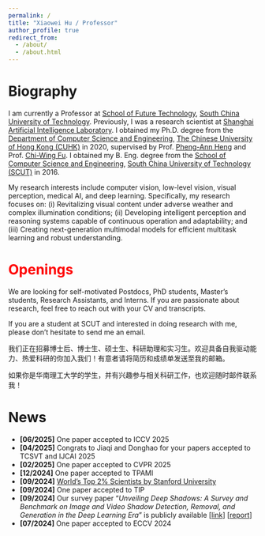 ```yaml
---
permalink: /
title: "Xiaowei Hu / Professor"
author_profile: true
redirect_from: 
  - /about/
  - /about.html
---
```


# Biography

I am currently a Professor at [School of Future Technology](https://www2.scut.edu.cn/ft/), [South China University of Technology](http://www.scut.edu.cn/new/). Previously, I was a research scientist at [Shanghai Artificial Intelligence Laboratory](http://www.shlab.org.cn/). I obtained my Ph.D. degree from the [Department of Computer Science and Engineering](http://www.cse.cuhk.edu.hk/), [The Chinese University of Hong Kong (CUHK)](http://www.cuhk.edu.hk/) in 2020, supervised by Prof. [Pheng-Ann Heng](http://www.cse.cuhk.edu.hk/~pheng) and Prof. [Chi-Wing Fu](https://www.cse.cuhk.edu.hk/~cwfu/). I obtained my B. Eng. degree from the [School of Computer Science and Engineering](http://www.scut.edu.cn/cs/), [South China University of Technology (SCUT)](http://www.scut.edu.cn/new/) in 2016.

My research interests include computer vision, low-level vision, visual perception, medical AI, and deep learning. Specifically, my research focuses on: (i) Revitalizing visual content under adverse weather and complex illumination conditions; (ii) Developing intelligent perception and reasoning systems capable of continuous operation and adaptability; and (iii) Creating next-generation multimodal models for efficient multitask learning and robust understanding.

# <span style="color:red;">Openings</span>

We are looking for self-motivated Postdocs, PhD students, Master’s students, Research Assistants, and Interns. If you are passionate about research, feel free to reach out with your CV and transcripts.

If you are a student at SCUT and interested in doing research with me, please don’t hesitate to send me an email.

我们正在招募博士后、博士生、硕士生、科研助理和实习生。欢迎具备自我驱动能力、热爱科研的你加入我们！有意者请将简历和成绩单发送至我的邮箱。

如果你是华南理工大学的学生，并有兴趣参与相关科研工作，也欢迎随时邮件联系我！

# News

- **[06/2025]** One paper accepted to ICCV 2025  
- **[04/2025]** Congrats to Jiaqi and Donghao for your papers accepted to TCSVT and IJCAI 2025  
- **[02/2025]** One paper accepted to CVPR 2025  
- **[12/2024]** One paper accepted to TPAMI  
- **[09/2024]** [World’s Top 2% Scientists by Stanford University](https://topresearcherslist.com/Home/Profile/845511)  
- **[09/2024]** One paper accepted to TIP  
- **[09/2024]** Our survey paper “*Unveiling Deep Shadows: A Survey and Benchmark on Image and Video Shadow Detection, Removal, and Generation in the Deep Learning Era*” is publicly available [[link](https://xw-hu.github.io/publications/)] [[report](https://blog.csdn.net/moxibingdao/article/details/141980315)]  
- **[07/2024]** One paper accepted to ECCV 2024
